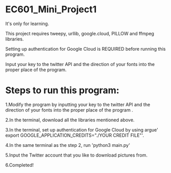 # EC601_Mini_Project1

It's only for learning.

This project requires tweepy, urllib, google.cloud, PILLOW and ffmpeg libraries.
 
Setting up authentication for Google Cloud is REQUIRED before running this program.

Input your key to the twitter API and the direction of your fonts into the proper place of the program.

# Steps to run this program:

1.Modify the program by inputting your key to the twitter API and the direction of your fonts into the proper place of the program
.

2.In the terminal, download all the libraries mentioned above.

3.In the terminal, set up authentication for Google Cloud by using argue' export GOOGLE_APPLICATION_CREDITS="./YOUR CREDIT FILE"'.

4.In the same terminal as the step 2, run 'python3 main.py'

5.Input the Twitter account that you like to download pictures from.

6.Completed!
